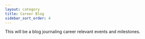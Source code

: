 ```yaml
---
layout: category
title: Career Blog
sidebar_sort_order: 4
---
```


<p class="message">This will be a blog journaling career relevant events and milestones.</p>
